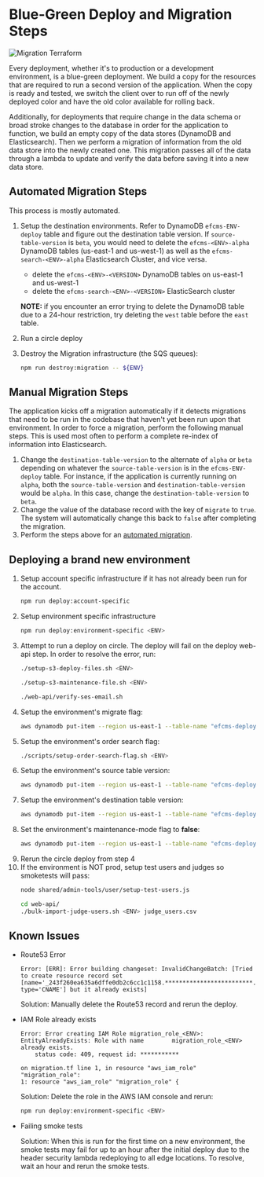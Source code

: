 # Blue-Green Deploy and Migration Steps

![Migration Terraform](https://user-images.githubusercontent.com/1868782/117465361-9f83e400-af1f-11eb-8844-b14fefa2c3d2.png)

Every deployment, whether it's to production or a development environment, is a blue-green deployment. We build a copy for the resources that are required to run a second version of the application. When the copy is ready and tested, we switch the client over to run off of the newly deployed color and have the old color available for rolling back.

Additionally, for deployments that require change in the data schema or broad stroke changes to the database in order for the application to function, we build an empty copy of the data stores (DynamoDB and Elasticsearch). Then we perform a migration of information from the old data store into the newly created one. This migration passes all of the data through a lambda to update and verify the data before saving it into a new data store.

## Automated Migration Steps

This process is mostly automated.

1. Setup the destination environments.  Refer to DynamoDB `efcms-ENV-deploy`  table and figure out the destination table version.  If `source-table-version` is `beta`, you would need to delete the `efcms-<ENV>-alpha` DynamoDB tables (us-east-1 and us-west-1) as well as the `efcms-search-<ENV>-alpha` Elasticsearch Cluster, and vice versa.

    - delete the `efcms-<ENV>-<VERSION>` DynamoDB tables on us-east-1 and us-west-1
    - delete the `efcms-search-<ENV>-<VERSION>` ElasticSearch cluster

    **NOTE:** if you encounter an error trying to delete the DynamoDB table due to a 24-hour restriction, try deleting the `west` table before the `east` table.

2. Run a circle deploy


3. Destroy the Migration infrastructure (the SQS queues):

    ```bash
    npm run destroy:migration -- ${ENV}
    ```

## Manual Migration Steps

The application kicks off a migration automatically if it detects migrations that need to be run in the codebase that haven't yet been run upon that environment. In order to force a migration, perform the following manual steps. This is used most often to perform a complete re-index of information into Elasticsearch.

1. Change the `destination-table-version` to the alternate of `alpha` or `beta` depending on whatever the `source-table-version` is in the `efcms-ENV-deploy` table. For instance, if the application is currently running on `alpha`, both the `source-table-version` and `destination-table-version` would be `alpha`. In this case, change the `destination-table-version` to `beta`.
2. Change the value of the database record with the key of `migrate` to `true`. The system will automatically change this back to `false` after completing the migration.
3. Perform the steps above for an [automated migration](#automated-migration-steps).

## Deploying a brand new environment

1. Setup account specific infrastructure if it has not already been run for the account.
    ```bash
    npm run deploy:account-specific
    ```
2. Setup environment specific infrastructure
    ```bash
    npm run deploy:environment-specific <ENV>
    ```
3. Attempt to run a deploy on circle. The deploy will fail on the deploy web-api step. In order to resolve the error, run:
    ```bash
    ./setup-s3-deploy-files.sh <ENV>
    ```
    ```bash
    ./setup-s3-maintenance-file.sh <ENV>
    ```
    ```bash
   ./web-api/verify-ses-email.sh
    ```
4. Setup the environment's migrate flag:
    ```bash
    aws dynamodb put-item --region us-east-1 --table-name "efcms-deploy-${ENV}" --item '{"pk":{"S":"migrate"},"sk":{"S":"migrate"},"current":{"BOOL":true}}'
    ```
5. Setup the environment's order search flag:
    ```bash
    ./scripts/setup-order-search-flag.sh <ENV>
    ```
6. Setup the environment's source table version:
    ```bash
    aws dynamodb put-item --region us-east-1 --table-name "efcms-deploy-${ENV}" --item '{"pk":{"S":"source-table-version"},"sk":{"S":"destination-table-version"},"current":{"S":"alpha"}}'
    ```
7. Setup the environment's destination table version:
    ```bash
    aws dynamodb put-item --region us-east-1 --table-name "efcms-deploy-${ENV}" --item '{"pk":{"S":"destination-table-version"},"sk":{"S":"destination-table-version"},"current":{"S":"beta"}}'
    ```
8. Set the environment's maintenance-mode flag to **false**:
    ```bash
    aws dynamodb put-item --region us-east-1 --table-name "efcms-deploy-${ENV}" --item '{"pk":{"S":"maintenance-mode"},"sk":{"S":"maintenance-mode"},"current":{"BOOL": false}}'
    ```
9. Rerun the circle deploy from step 4
10. If the environment is NOT prod, setup test users and judges so smoketests will pass:
    ```bash
    node shared/admin-tools/user/setup-test-users.js
    ```
    ```bash
    cd web-api/
    ./bulk-import-judge-users.sh <ENV> judge_users.csv
    ```

## Known Issues

- Route53 Error
    ```
    Error: [ERR]: Error building changeset: InvalidChangeBatch: [Tried to create resource record set [name='_243f260ea635a6dffe0db2c6cc1c1158.*************************.', type='CNAME'] but it already exists]
    ```
    Solution: Manually delete the Route53 record and rerun the deploy.

- IAM Role already exists
    ```
    Error: Error creating IAM Role migration_role_<ENV>: EntityAlreadyExists: Role with name 		migration_role_<ENV> already exists.
        status code: 409, request id: ***********

    on migration.tf line 1, in resource "aws_iam_role" "migration_role":
    1: resource "aws_iam_role" "migration_role" {
    ```
    Solution: Delete the role in the AWS IAM console and rerun: 
    ```bash
    npm run deploy:environment-specific <ENV>
    ````
- Failing smoke tests

    Solution: When this is run for the first time on a new environment, the smoke tests may fail for up to an hour after the initial deploy due to the header security lambda redeploying to all edge locations. To resolve, wait an hour and rerun the smoke tests.

 